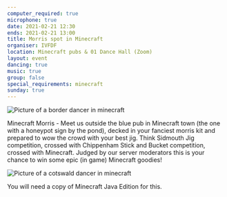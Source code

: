 ```yaml
---
computer_required: true
microphone: true
date: 2021-02-21 12:30
ends: 2021-02-21 13:00
title: Morris spot in Minecraft
organiser: IVFDF
location: Minecraft pubs & 01 Dance Hall (Zoom)
layout: event
dancing: true
music: true
group: false
special_requirements: minecraft
sunday: true
---
```

![Picture of a border dancer in minecraft]({{site.baseurl}}/assets/event_minecraft_1.png)

Minecraft Morris - Meet us outside the blue pub in Minecraft town (the one with a honeypot sign by the pond), decked in your fanciest morris kit and prepared to wow the crowd with your best jig. Think Sidmouth Jig competition, crossed with Chippenham Stick and Bucket competition, crossed with Minecraft. Judged by our server moderators this is your chance to win some epic (in game) Minecraft goodies!

![Picture of a cotswald dancer in minecraft]({{site.baseurl}}/assets/event_minecraft_2.png)

You will need a copy of Minecraft Java Edition for this.
